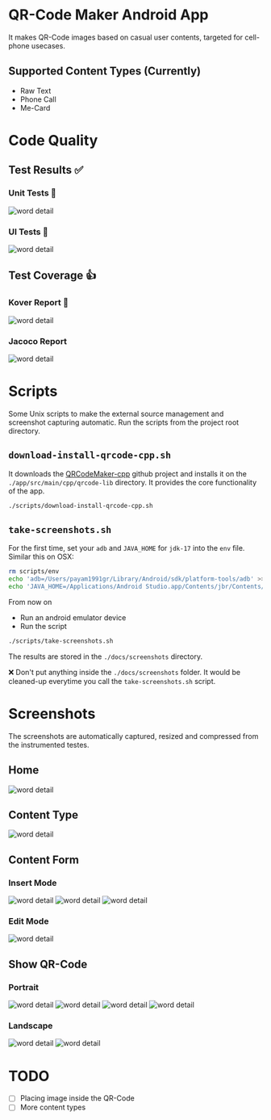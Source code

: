 # QR-Code Maker Android App
It makes QR-Code images based on casual user contents, targeted for cell-phone usecases.

## Supported Content Types (Currently)
- Raw Text
- Phone Call
- Me-Card

# Code Quality
## Test Results ✅
### Unit Tests 💯
![word detail](docs/test-results/unit_tests.webp)
### UI Tests 💯
![word detail](docs/test-results/ui_tests.webp)

## Test Coverage 👍
### Kover Report 💯
![word detail](docs/test-results/kover.webp)
### Jacoco Report
![word detail](docs/test-results/jacoco.webp)

# Scripts
Some Unix scripts to make the external source management and screenshot capturing automatic.
Run the scripts from the project root directory.

## `download-install-qrcode-cpp.sh`
It downloads the [QRCodeMaker-cpp](https://github.com/PayamGerackoohi/QRCodeMaker-cpp/) github project and installs it on the `./app/src/main/cpp/qrcode-lib` directory. It provides the core functionality of the app.

```sh
./scripts/download-install-qrcode-cpp.sh
```

## `take-screenshots.sh`
<!-- - Edit `adb` and `JAVA_HOME` in the script to the  -->
For the first time, set your `adb` and `JAVA_HOME` for `jdk-17` into the `env` file. Similar this on OSX:
```sh
rm scripts/env
echo 'adb=/Users/payam1991gr/Library/Android/sdk/platform-tools/adb' >> scripts/env
echo 'JAVA_HOME=/Applications/Android Studio.app/Contents/jbr/Contents/Home' >> scripts/env
```

From now on
- Run an android emulator device 
- Run the script
```sh
./scripts/take-screenshots.sh
```
The results are stored in the `./docs/screenshots` directory.

❌ Don't put anything inside the `./docs/screenshots` folder. It would be cleaned-up everytime you call the `take-screenshots.sh` script.

# Screenshots
The screenshots are automatically captured, resized and compressed from the instrumented testes.

## Home
![word detail](docs/screenshots/Home.webp)

## Content Type
![word detail](docs/screenshots/ContentType.webp)

## Content Form
### Insert Mode
![word detail](docs/screenshots/ContentForm_InsertMode_Text.webp)
![word detail](docs/screenshots/ContentForm_InsertMode_PhoneCall.webp)
![word detail](docs/screenshots/ContentForm_InsertMode_MeCard.webp)

### Edit Mode
![word detail](docs/screenshots/ContentForm_EditMode.webp)

## Show QR-Code
### Portrait
![word detail](docs/screenshots/ShowQrCode_Portrait.webp)
![word detail](docs/screenshots/ShowQrCode_Portrait_Fullscreen.webp)
![word detail](docs/screenshots/ShowQrCode_Toolbox.webp)
![word detail](docs/screenshots/ShowQrCode_Toolbox_RemoveContent.webp)

### Landscape
![word detail](docs/screenshots/ShowQrCode_Landscape.webp)
![word detail](docs/screenshots/ShowQrCode_Landscape_Fullscreen.webp)

# TODO
- [ ] Placing image inside the QR-Code
- [ ] More content types
